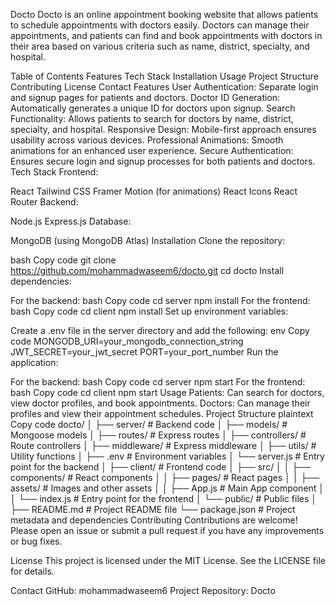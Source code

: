 Docto
Docto is an online appointment booking website that allows patients to schedule appointments with doctors easily. Doctors can manage their appointments, and patients can find and book appointments with doctors in their area based on various criteria such as name, district, specialty, and hospital.

Table of Contents
Features
Tech Stack
Installation
Usage
Project Structure
Contributing
License
Contact
Features
User Authentication: Separate login and signup pages for patients and doctors.
Doctor ID Generation: Automatically generates a unique ID for doctors upon signup.
Search Functionality: Allows patients to search for doctors by name, district, specialty, and hospital.
Responsive Design: Mobile-first approach ensures usability across various devices.
Professional Animations: Smooth animations for an enhanced user experience.
Secure Authentication: Ensures secure login and signup processes for both patients and doctors.
Tech Stack
Frontend:

React
Tailwind CSS
Framer Motion (for animations)
React Icons
React Router
Backend:

Node.js
Express.js
Database:

MongoDB (using MongoDB Atlas)
Installation
Clone the repository:

bash
Copy code
git clone https://github.com/mohammadwaseem6/docto.git
cd docto
Install dependencies:

For the backend:
bash
Copy code
cd server
npm install
For the frontend:
bash
Copy code
cd client
npm install
Set up environment variables:

Create a .env file in the server directory and add the following:
env
Copy code
MONGODB_URI=your_mongodb_connection_string
JWT_SECRET=your_jwt_secret
PORT=your_port_number
Run the application:

For the backend:
bash
Copy code
cd server
npm start
For the frontend:
bash
Copy code
cd client
npm start
Usage
Patients: Can search for doctors, view doctor profiles, and book appointments.
Doctors: Can manage their profiles and view their appointment schedules.
Project Structure
plaintext
Copy code
docto/
│
├── server/                   # Backend code
│   ├── models/               # Mongoose models
│   ├── routes/               # Express routes
│   ├── controllers/          # Route controllers
│   ├── middleware/           # Express middleware
│   ├── utils/                # Utility functions
│   ├── .env                  # Environment variables
│   └── server.js             # Entry point for the backend
│
├── client/                   # Frontend code
│   ├── src/
│   │   ├── components/       # React components
│   │   ├── pages/            # React pages
│   │   ├── assets/           # Images and other assets
│   │   ├── App.js            # Main App component
│   │   └── index.js          # Entry point for the frontend
│   └── public/               # Public files
│
├── README.md                 # Project README file
└── package.json              # Project metadata and dependencies
Contributing
Contributions are welcome! Please open an issue or submit a pull request if you have any improvements or bug fixes.

License
This project is licensed under the MIT License. See the LICENSE file for details.

Contact
GitHub: mohammadwaseem6
Project Repository: Docto